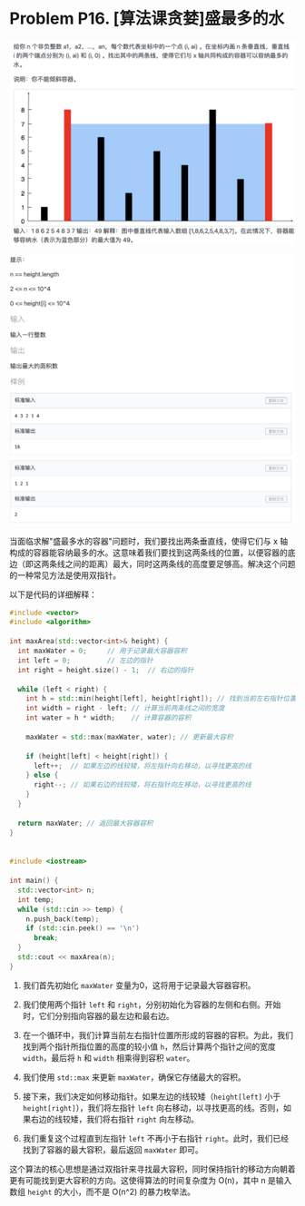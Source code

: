 # Problem P16. [算法课贪婪]盛最多的水

![picture 0](.assets_IMG/Problem%20P16.%20%5B%E7%AE%97%E6%B3%95%E8%AF%BE%E8%B4%AA%E5%A9%AA%5D%E7%9B%9B%E6%9C%80%E5%A4%9A%E7%9A%84%E6%B0%B4/IMG_20231012-163338.png)  

![picture 2](.assets_IMG/Problem%20P16.%20%5B%E7%AE%97%E6%B3%95%E8%AF%BE%E8%B4%AA%E5%A9%AA%5D%E7%9B%9B%E6%9C%80%E5%A4%9A%E7%9A%84%E6%B0%B4/IMG_20231012-163544.png)  

当面临求解"盛最多水的容器"问题时，我们要找出两条垂直线，使得它们与 x 轴构成的容器能容纳最多的水。这意味着我们要找到这两条线的位置，以便容器的底边（即这两条线之间的距离）最大，同时这两条线的高度要足够高。解决这个问题的一种常见方法是使用双指针。

以下是代码的详细解释：

```cpp
#include <vector>
#include <algorithm>

int maxArea(std::vector<int>& height) {
  int maxWater = 0;     // 用于记录最大容器容积
  int left = 0;         // 左边的指针
  int right = height.size() - 1;  // 右边的指针

  while (left < right) {
    int h = std::min(height[left], height[right]); // 找到当前左右指针位置的两条线的高度的较小值
    int width = right - left; // 计算当前两条线之间的宽度
    int water = h * width;    // 计算容器的容积

    maxWater = std::max(maxWater, water); // 更新最大容积

    if (height[left] < height[right]) {
      left++;  // 如果左边的线较矮，将左指针向右移动，以寻找更高的线
    } else {
      right--; // 如果右边的线较矮，将右指针向左移动，以寻找更高的线
    }
  }

  return maxWater; // 返回最大容器容积
}


#include <iostream>

int main() {
  std::vector<int> n;
  int temp;
  while (std::cin >> temp) {
    n.push_back(temp);
    if (std::cin.peek() == '\n')
      break;
  }
  std::cout << maxArea(n);
}
```

1. 我们首先初始化 `maxWater` 变量为0，这将用于记录最大容器容积。

2. 我们使用两个指针 `left` 和 `right`，分别初始化为容器的左侧和右侧。开始时，它们分别指向容器的最左边和最右边。

3. 在一个循环中，我们计算当前左右指针位置所形成的容器的容积。为此，我们找到两个指针所指位置的高度的较小值 `h`，然后计算两个指针之间的宽度 `width`，最后将 `h` 和 `width` 相乘得到容积 `water`。

4. 我们使用 `std::max` 来更新 `maxWater`，确保它存储最大的容积。

5. 接下来，我们决定如何移动指针。如果左边的线较矮（`height[left]` 小于 `height[right]`），我们将左指针 `left` 向右移动，以寻找更高的线。否则，如果右边的线较矮，我们将右指针 `right` 向左移动。

6. 我们重复这个过程直到左指针 `left` 不再小于右指针 `right`。此时，我们已经找到了容器的最大容积，最后返回 `maxWater` 即可。

这个算法的核心思想是通过双指针来寻找最大容积，同时保持指针的移动方向朝着更有可能找到更大容积的方向。这使得算法的时间复杂度为 O(n)，其中 n 是输入数组 `height` 的大小，而不是 O(n^2) 的暴力枚举法。
